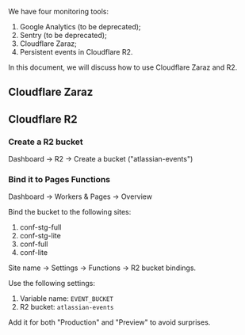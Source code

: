 We have four monitoring tools:
1. Google Analytics (to be deprecated);
2. Sentry (to be deprecated);
3. Cloudflare Zaraz;
4. Persistent events in Cloudflare R2.

In this document, we will discuss how to use Cloudflare Zaraz and R2.

## Cloudflare Zaraz

## Cloudflare R2

### Create a R2 bucket

Dashboard -> R2 -> Create a bucket ("atlassian-events")

### Bind it to Pages Functions

Dashboard -> Workers & Pages -> Overview

Bind the bucket to the following sites:
1. conf-stg-full
2. conf-stg-lite
3. conf-full
4. conf-lite

Site name -> Settings -> Functions -> R2 bucket bindings.

Use the following settings:
1. Variable name: `EVENT_BUCKET`
2. R2 bucket: `atlassian-events`

Add it for both "Production" and "Preview" to avoid surprises.
